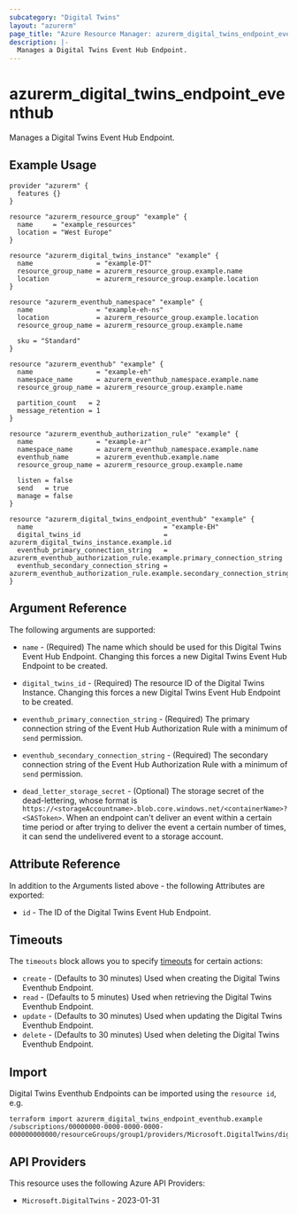 ```yaml
---
subcategory: "Digital Twins"
layout: "azurerm"
page_title: "Azure Resource Manager: azurerm_digital_twins_endpoint_eventhub"
description: |-
  Manages a Digital Twins Event Hub Endpoint.
---
```


# azurerm_digital_twins_endpoint_eventhub

Manages a Digital Twins Event Hub Endpoint.

## Example Usage

```hcl
provider "azurerm" {
  features {}
}

resource "azurerm_resource_group" "example" {
  name     = "example_resources"
  location = "West Europe"
}

resource "azurerm_digital_twins_instance" "example" {
  name                = "example-DT"
  resource_group_name = azurerm_resource_group.example.name
  location            = azurerm_resource_group.example.location
}

resource "azurerm_eventhub_namespace" "example" {
  name                = "example-eh-ns"
  location            = azurerm_resource_group.example.location
  resource_group_name = azurerm_resource_group.example.name

  sku = "Standard"
}

resource "azurerm_eventhub" "example" {
  name                = "example-eh"
  namespace_name      = azurerm_eventhub_namespace.example.name
  resource_group_name = azurerm_resource_group.example.name

  partition_count   = 2
  message_retention = 1
}

resource "azurerm_eventhub_authorization_rule" "example" {
  name                = "example-ar"
  namespace_name      = azurerm_eventhub_namespace.example.name
  eventhub_name       = azurerm_eventhub.example.name
  resource_group_name = azurerm_resource_group.example.name

  listen = false
  send   = true
  manage = false
}

resource "azurerm_digital_twins_endpoint_eventhub" "example" {
  name                                 = "example-EH"
  digital_twins_id                     = azurerm_digital_twins_instance.example.id
  eventhub_primary_connection_string   = azurerm_eventhub_authorization_rule.example.primary_connection_string
  eventhub_secondary_connection_string = azurerm_eventhub_authorization_rule.example.secondary_connection_string
}
```

## Argument Reference

The following arguments are supported:

* `name` - (Required) The name which should be used for this Digital Twins Event Hub Endpoint. Changing this forces a new Digital Twins Event Hub Endpoint to be created.

* `digital_twins_id` - (Required) The resource ID of the Digital Twins Instance. Changing this forces a new Digital Twins Event Hub Endpoint to be created.

* `eventhub_primary_connection_string` - (Required) The primary connection string of the Event Hub Authorization Rule with a minimum of `send` permission.

* `eventhub_secondary_connection_string` - (Required) The secondary connection string of the Event Hub Authorization Rule with a minimum of `send` permission.

* `dead_letter_storage_secret` - (Optional) The storage secret of the dead-lettering, whose format is `https://<storageAccountname>.blob.core.windows.net/<containerName>?<SASToken>`. When an endpoint can't deliver an event within a certain time period or after trying to deliver the event a certain number of times, it can send the undelivered event to a storage account.

## Attribute Reference

In addition to the Arguments listed above - the following Attributes are exported:

* `id` - The ID of the Digital Twins Event Hub Endpoint.

## Timeouts

The `timeouts` block allows you to specify [timeouts](https://developer.hashicorp.com/terraform/language/resources/configure#define-operation-timeouts) for certain actions:

* `create` - (Defaults to 30 minutes) Used when creating the Digital Twins Eventhub Endpoint.
* `read` - (Defaults to 5 minutes) Used when retrieving the Digital Twins Eventhub Endpoint.
* `update` - (Defaults to 30 minutes) Used when updating the Digital Twins Eventhub Endpoint.
* `delete` - (Defaults to 30 minutes) Used when deleting the Digital Twins Eventhub Endpoint.

## Import

Digital Twins Eventhub Endpoints can be imported using the `resource id`, e.g.

```shell
terraform import azurerm_digital_twins_endpoint_eventhub.example /subscriptions/00000000-0000-0000-0000-000000000000/resourceGroups/group1/providers/Microsoft.DigitalTwins/digitalTwinsInstances/dt1/endpoints/ep1
```

## API Providers
<!-- This section is generated, changes will be overwritten -->
This resource uses the following Azure API Providers:

* `Microsoft.DigitalTwins` - 2023-01-31
